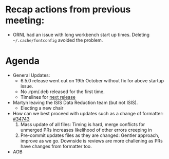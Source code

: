 # Recap actions from previous meeting:

- ORNL had an issue with long workbench start up times. Deleting `~/.cache/fontconfig` avoided the problem.

# Agenda
- General Updates:
  - 6.5.0 release went out on 19th October without fix for above startup issue.
  - No .rpm/.deb released for the first time.
  - Timelines for [next release](https://github.com/mantidproject/mantid/milestone/112)
- Martyn leaving the ISIS Data Reduction team (but not ISIS). 
  - Electing a new chair
- How can we best proceed with updates such as a change of formatter: [#34743](https://github.com/mantidproject/mantid/pull/34743)
  1. Mass update of all files: Timing is hard, merge conflicts for unmerged PRs increases likelihood of other errors creeping in
  2. Pre-commit updates files as they are changed: Gentler approach, improve as we go. Downside is reviews are more challening as PRs have changes from formatter too.
- AOB
